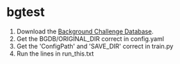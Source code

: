# bgtest

1. Download the [Background Challenge Database](https://www.dropbox.com/s/0vv2qsc4ywb4z5v/original.tar.gz?dl=0).
2. Get the BGDB/ORIGINAL_DIR correct in config.yaml
3. Get the 'ConfigPath' and 'SAVE_DIR' correct in train.py
4. Run the lines in run_this.txt

